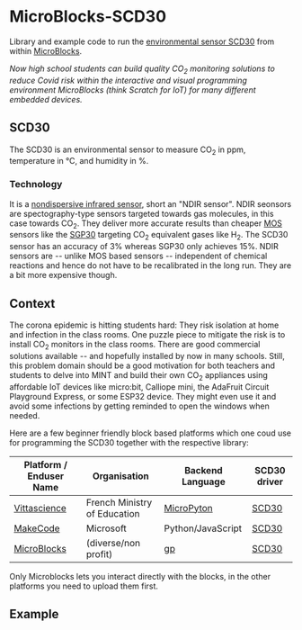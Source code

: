 # MicroBlocks-SCD30
Library and example code to run the [environmental sensor SCD30](https://www.sensirion.com/en/environmental-sensors/carbon-dioxide-sensors/carbon-dioxide-sensors-scd30/) from within [MicroBlocks](https://microblocks.fun). 

*Now high school students can build quality CO<sub>2</sub> monitoring solutions to reduce Covid risk within the interactive and visual programming environment MicroBlocks (think Scratch for IoT) for many different embedded devices.* 

## SCD30
The SCD30 is an environmental sensor to measure CO<sub>2</sub> in ppm, temperature in °C, and humidity in %.

### Technology
It is a [nondispersive infrared sensor](https://en.wikipedia.org/wiki/Nondispersive_infrared_sensor), short an "NDIR sensor".
NDIR seonsors are spectography-type sensors targeted towards gas molecules, in this case towards CO<sub>2</sub>. They deliver more accurate results than cheaper [MOS](https://en.wikipedia.org/wiki/Carbon_dioxide_sensor) sensors like the [SGP30](https://www.sensirion.com/en/environmental-sensors/gas-sensors/sgp30/) targeting CO<sub>2</sub> equivalent gases like H<sub>2</sub>. The SCD30 sensor has an accuracy of 3% whereas SGP30 only achieves 15%. NDIR sensors are -- unlike MOS based sensors  -- independent of chemical reactions and hence do not have to be recalibrated in the long run. They are a bit more expensive though.

## Context
The corona epidemic is hitting students hard: They risk isolation at home and infection in the class rooms. One puzzle piece to mitigate the risk is to install CO<sub>2</sub> monitors in the class rooms. There are good commercial solutions available -- and hopefully installed by now in many schools. Still, this problem domain should be a good motivation for both teachers and students to delve into MINT and build their own CO<sub>2</sub> appliances using affordable IoT devices like micro:bit, Calliope mini, the AdaFruit Circuit Playground Express, or some ESP32 device. They might even use it and avoid some infections by getting reminded to open the windows when needed.

Here are a few beginner friendly block based platforms which one coud use for programming the SCD30 together with the respective library:

|Platform / Enduser Name|Organisation|Backend Language|SCD30 driver|
| --- | --- | --- | --- | 
|[Vittascience](https://en.vittascience.com)|French Ministry of Education|[MicroPyton](https://micropython.org)|[SCD30](https://github.com/vittascience/microbit-libraries/blob/master/scd30.py)|
|[MakeCode](https://www.microsoft.com/en-us/makecode)|Microsoft|Python/JavaScript|[SCD30](https://github.com/calliope-mini/pxt-SCD30)|
|[MicroBlocks](https://microblocks.fun)|(diverse/non profit)|[gp](https://gpblocks.org/about/)|[SCD30](https://github.com/MarkusGaelli/MicroBlocks-SCD30/blob/main/scd30.ubl)|

Only Microblocks lets you interact directly with the blocks, in the other platforms you need to upload them first.

## Example




